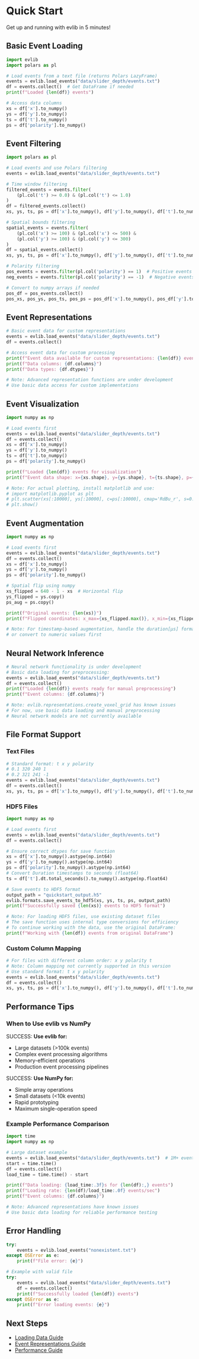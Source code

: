 # Quick Start

Get up and running with evlib in 5 minutes!

## Basic Event Loading

```python
import evlib
import polars as pl

# Load events from a text file (returns Polars LazyFrame)
events = evlib.load_events("data/slider_depth/events.txt")
df = events.collect()  # Get DataFrame if needed
print(f"Loaded {len(df)} events")

# Access data columns
xs = df['x'].to_numpy()
ys = df['y'].to_numpy()
ts = df['t'].to_numpy()
ps = df['polarity'].to_numpy()
```

## Event Filtering

<!-- NOTE: evlib.filtering module not yet available. Use Polars filtering directly: -->

```python
import polars as pl

# Load events and use Polars filtering
events = evlib.load_events("data/slider_depth/events.txt")

# Time window filtering
filtered_events = events.filter(
    (pl.col('t') >= 0.0) & (pl.col('t') <= 1.0)
)
df = filtered_events.collect()
xs, ys, ts, ps = df['x'].to_numpy(), df['y'].to_numpy(), df['t'].to_numpy(), df['polarity'].to_numpy()

# Spatial bounds filtering
spatial_events = events.filter(
    (pl.col('x') >= 100) & (pl.col('x') <= 500) &
    (pl.col('y') >= 100) & (pl.col('y') <= 300)
)
df = spatial_events.collect()
xs, ys, ts, ps = df['x'].to_numpy(), df['y'].to_numpy(), df['t'].to_numpy(), df['polarity'].to_numpy()

# Polarity filtering
pos_events = events.filter(pl.col('polarity') == 1)  # Positive events only
neg_events = events.filter(pl.col('polarity') == -1)  # Negative events only

# Convert to numpy arrays if needed
pos_df = pos_events.collect()
pos_xs, pos_ys, pos_ts, pos_ps = pos_df['x'].to_numpy(), pos_df['y'].to_numpy(), pos_df['t'].to_numpy(), pos_df['polarity'].to_numpy()
```

## Event Representations

```python
# Basic event data for custom representations
events = evlib.load_events("data/slider_depth/events.txt")
df = events.collect()

# Access event data for custom processing
print(f"Event data available for custom representations: {len(df)} events")
print(f"Data columns: {df.columns}")
print(f"Data types: {df.dtypes}")

# Note: Advanced representation functions are under development
# Use basic data access for custom implementations
```

## Event Visualization

```python
import numpy as np

# Load events first
events = evlib.load_events("data/slider_depth/events.txt")
df = events.collect()
xs = df['x'].to_numpy()
ys = df['y'].to_numpy()
ts = df['t'].to_numpy()
ps = df['polarity'].to_numpy()

print(f"Loaded {len(df)} events for visualization")
print(f"Event data shape: x={xs.shape}, y={ys.shape}, t={ts.shape}, p={ps.shape}")

# Note: For actual plotting, install matplotlib and use:
# import matplotlib.pyplot as plt
# plt.scatter(xs[:10000], ys[:10000], c=ps[:10000], cmap='RdBu_r', s=0.1)
# plt.show()
```

## Event Augmentation

```python
import numpy as np

# Load events first
events = evlib.load_events("data/slider_depth/events.txt")
df = events.collect()
xs = df['x'].to_numpy()
ys = df['y'].to_numpy()
ps = df['polarity'].to_numpy()

# Spatial flip using numpy
xs_flipped = 640 - 1 - xs  # Horizontal flip
ys_flipped = ys.copy()
ps_aug = ps.copy()

print(f"Original events: {len(xs)}")
print(f"Flipped coordinates: x_max={xs_flipped.max()}, x_min={xs_flipped.min()}")

# Note: For timestamp-based augmentation, handle the duration[μs] format properly
# or convert to numeric values first
```

## Neural Network Inference

```python
# Neural network functionality is under development
# Basic data loading for preprocessing:
events = evlib.load_events("data/slider_depth/events.txt")
df = events.collect()
print(f"Loaded {len(df)} events ready for manual preprocessing")
print(f"Event columns: {df.columns}")

# Note: evlib.representations.create_voxel_grid has known issues
# For now, use basic data loading and manual preprocessing
# Neural network models are not currently available
```

## File Format Support

### Text Files
```python
# Standard format: t x y polarity
# 0.1 320 240 1
# 0.2 321 241 -1
events = evlib.load_events("data/slider_depth/events.txt")
df = events.collect()
xs, ys, ts, ps = df['x'].to_numpy(), df['y'].to_numpy(), df['t'].to_numpy(), df['polarity'].to_numpy()
```

### HDF5 Files
```python
import numpy as np

# Load events first
events = evlib.load_events("data/slider_depth/events.txt")
df = events.collect()

# Ensure correct dtypes for save function
xs = df['x'].to_numpy().astype(np.int64)
ys = df['y'].to_numpy().astype(np.int64)
ps = df['polarity'].to_numpy().astype(np.int64)
# Convert Duration timestamps to seconds (float64)
ts = df['t'].dt.total_seconds().to_numpy().astype(np.float64)

# Save events to HDF5 format
output_path = "quickstart_output.h5"
evlib.formats.save_events_to_hdf5(xs, ys, ts, ps, output_path)
print(f"Successfully saved {len(xs)} events to HDF5 format")

# Note: For loading HDF5 files, use existing dataset files
# The save function uses internal type conversions for efficiency
# To continue working with the data, use the original DataFrame:
print(f"Working with {len(df)} events from original DataFrame")
```

### Custom Column Mapping
```python
# For files with different column order: x y polarity t
# Note: Column mapping not currently supported in this version
# Use standard format: t x y polarity
events = evlib.load_events("data/slider_depth/events.txt")
df = events.collect()
xs, ys, ts, ps = df['x'].to_numpy(), df['y'].to_numpy(), df['t'].to_numpy(), df['polarity'].to_numpy()
```

## Performance Tips

### When to Use evlib vs NumPy

SUCCESS: **Use evlib for:**
- Large datasets (>100k events)
- Complex event processing algorithms
- Memory-efficient operations
- Production event processing pipelines

SUCCESS: **Use NumPy for:**
- Simple array operations
- Small datasets (<10k events)
- Rapid prototyping
- Maximum single-operation speed

### Example Performance Comparison
```python
import time
import numpy as np

# Large dataset example
events = evlib.load_events("data/slider_depth/events.txt")  # 1M+ events
start = time.time()
df = events.collect()
load_time = time.time() - start

print(f"Data loading: {load_time:.3f}s for {len(df):,} events")
print(f"Loading rate: {len(df)/load_time:.0f} events/sec")
print(f"Event columns: {df.columns}")

# Note: Advanced representations have known issues
# Use basic data loading for reliable performance testing
```

## Error Handling

```python
try:
    events = evlib.load_events("nonexistent.txt")
except OSError as e:
    print(f"File error: {e}")

# Example with valid file
try:
    events = evlib.load_events("data/slider_depth/events.txt")
    df = events.collect()
    print(f"Successfully loaded {len(df)} events")
except OSError as e:
    print(f"Error loading events: {e}")
```

## Next Steps

- [Loading Data Guide](../user-guide/loading-data.md)
- [Event Representations Guide](../user-guide/representations.md)
- [Performance Guide](performance.md)
